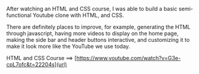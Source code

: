 After watching an HTML and CSS course, I was able to build a basic semi-functional Youtube clone with HTML, and CSS.

There are definitely places to improve, for example, generating the HTML through javascript, having more videos to display on the home page, making the side bar and header buttons interactive, and customizing it to make it look more like the YouTube we use today.


HTML and CSS Course ==> [https://www.youtube.com/watch?v=G3e-cpL7ofc&t=22204s](url)



